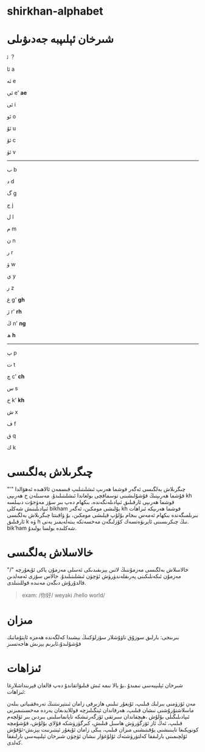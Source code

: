 # shirkhan-alphabet

# شىرخان ئېلىپبە جەدىۋىلى

ئ‍ ？

ئا a

ئە e

ئې e' **ae**

ئى i

ئو o

ئۇ u

ئۆ c

ئۈ v

---

ب b

د d

گ g

ج j

ل l

م m

ن n

ر r

ۋ w

ي y

ز z

غ g' **gh**

ژ r' **rh**

ڭ n' **ng**

ھ **h**

---

پ p

ت t

چ c' **ch**

س s

خ k' **kh**

ش x

ف f

ق q

ك k
# چىگرىلاش بەلگىسى 
"'"
 چىگرىلاش بەلگىسى ئەگەر قوشما ھەرىپ ئىشلىتىلىپ قىسمەن ئالاھىدە ئەھۋالدا قۇشما ھەرىپنىڭ قۇشۇلىشىنى توسماقچى بولغاندا ئىشلىتىلىدۇ. مەسىلەن خ ھەرىپى kh قوشما ھەرىپى ئارقىلىق ئىپادىلەنگەندە، بىكھام دەپ بىر سۆز مەۋجۇت دىيىلسە ئىپادىلىنىش شەكلى bikham بۇلىشى مومكىن، ئەگەر kh قوشما ھەرىپكە ئىزاھات بىرىلمىگەندە بىكھام ئەمەس بىخام بۇلۇپ قېلىشى مومكىن، بۇ ۋاقىتتا چىگرىلاش بەلگىسى ئارقىلىق k ۋە h نىڭ چىكرىسىنى ئايرىۋەتسەك كۆزلىگەن مەخسەتكە يىتەلەيمىز يەنى. bik’ham	 شەكلىدە بولسا بولىدۇ.

# خالاسلاش بەلگىسى

"/" 
 خالاسلاش بەلگىسى مەزمۇننىڭ لاتىن يېزىقىدىكى ئەسلى مەزمۇن ياكى ئ‍ۇيغۇرچە مەزمۇن ئىكەنلىكىنى پەرىقلەندۈرۈش ئۈچۈن ئىشلىتىلىدۇ. خالاس سۆزى ئەمەلدىن قالدۇرۇش دىگەن مەنىدە قوللىنىلدى.

> exam: /你好/ weyaki /hello world/

# مىزان

بىرىنجى: بارلىق سوزۇق تاۋۇشلار سۆزلۈكنىڭ بېشىدا كەلگەندە ھەمزە ئاپتۇماتىك قۇشۇلىدۇ،ئايرىم يېزىش ھاجەتسىز


# ئىزاھات

شىرخان ئېلىپبەسى نىمىدۇ ،بۇ بالا نىمە ئىش قىلىۋاتقاندۇ دەپ قالغان قېرىنداشلارغا ئىزاھات:

مەن ئۆزۈمنى بىرلىك قىلىپ، ئۇيغۇر تىلىنى ھازىرقى زامان ئىنتېرنىتنىڭ تەرەققىياتى بىلەن ماسلاشتۇرۇشنى نىشان قىلىپ، ھەرقاندان ئېنگىلىزچە قوللايدىغان يەردە مەخسىتىمىزنى ئىپادىلىگىلى بۇلۇش ،ھېچقاندان سىرتقى ئۆزگەرتىشكە تايانماسلىنى بىردىن بىر ئ‍ۆلچەم قىلىپ، ئەڭ ئاز ئۆزگۈرۈش ھاسىل قىلىش، كىرگۈزۈشكە قۇلاي بۇلۇش، قۇشۇمچە كونوپكىغا تايىنىشنى يۇقىتىشنى مىزان قىلىپ، يىڭى زامان ئۇيغۇر ئېنتىرنىت يېزىش-ئۇقۇش ئ‍ۆلچىمىنى بارلىققا كەلتۈرۈشتەك ئۇلۇغۋار نىشان ئۈچۈن شىرخان ئېلىپبەسى بارلىققا كەلدى.
